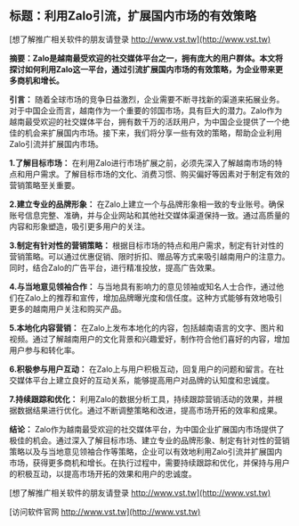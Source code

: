 ## **标题：利用Zalo引流，扩展国内市场的有效策略**

[想了解推广相关软件的朋友请登录 http://www.vst.tw](http://www.vst.tw)

**摘要：Zalo是越南最受欢迎的社交媒体平台之一，拥有庞大的用户群体。本文将探讨如何利用Zalo这一平台，通过引流扩展国内市场的有效策略，为企业带来更多商机和增长。**

**引言：**
随着全球市场的竞争日益激烈，企业需要不断寻找新的渠道来拓展业务。对于中国企业而言，越南作为一个重要的邻国市场，具有巨大的潜力。Zalo作为越南最受欢迎的社交媒体平台，拥有数千万的活跃用户，为中国企业提供了一个绝佳的机会来扩展国内市场。接下来，我们将分享一些有效的策略，帮助企业利用Zalo引流并扩展国内市场。

**1.了解目标市场：**
在利用Zalo进行市场扩展之前，必须先深入了解越南市场的特点和用户需求。了解目标市场的文化、消费习惯、购买偏好等因素对于制定有效的营销策略至关重要。

**2.建立专业的品牌形象：**
在Zalo上建立一个与品牌形象相一致的专业账号。确保账号信息完整、准确，并与企业网站和其他社交媒体渠道保持一致。通过高质量的内容和形象塑造，吸引更多用户的关注。

**3.制定有针对性的营销策略：**
根据目标市场的特点和用户需求，制定有针对性的营销策略。可以通过优惠促销、限时折扣、赠品等方式来吸引越南用户的注意力。同时，结合Zalo的广告平台，进行精准投放，提高广告效果。

**4.与当地意见领袖合作：**
与当地具有影响力的意见领袖或知名人士合作，通过他们在Zalo上的推荐和宣传，增加品牌曝光度和信任度。这种方式能够有效地吸引更多的越南用户关注和购买产品。

**5.本地化内容营销：**
在Zalo上发布本地化的内容，包括越南语言的文字、图片和视频。通过了解越南用户的文化背景和兴趣爱好，制作符合他们喜好的内容，增加用户参与和转化率。

**6.积极参与用户互动：**
在Zalo上与用户积极互动，回复用户的问题和留言。在社交媒体平台上建立良好的互动关系，能够提高用户对品牌的认知度和忠诚度。

**7.持续跟踪和优化：**
利用Zalo的数据分析工具，持续跟踪营销活动的效果，并根据数据结果进行优化。通过不断调整策略和改进，提高市场开拓的效率和成果。

**结论：**
Zalo作为越南最受欢迎的社交媒体平台，为中国企业扩展国内市场提供了极佳的机会。通过深入了解目标市场、建立专业的品牌形象、制定有针对性的营销策略以及与当地意见领袖合作等策略，企业可以有效地利用Zalo引流并扩展国内市场，获得更多商机和增长。在执行过程中，需要持续跟踪和优化，并保持与用户的积极互动，以提高市场开拓的效果和用户的忠诚度。

[想了解推广相关软件的朋友请登录 http://www.vst.tw](http://www.vst.tw)


[访问软件官网 http://www.vst.tw](http://www.vst.tw)
